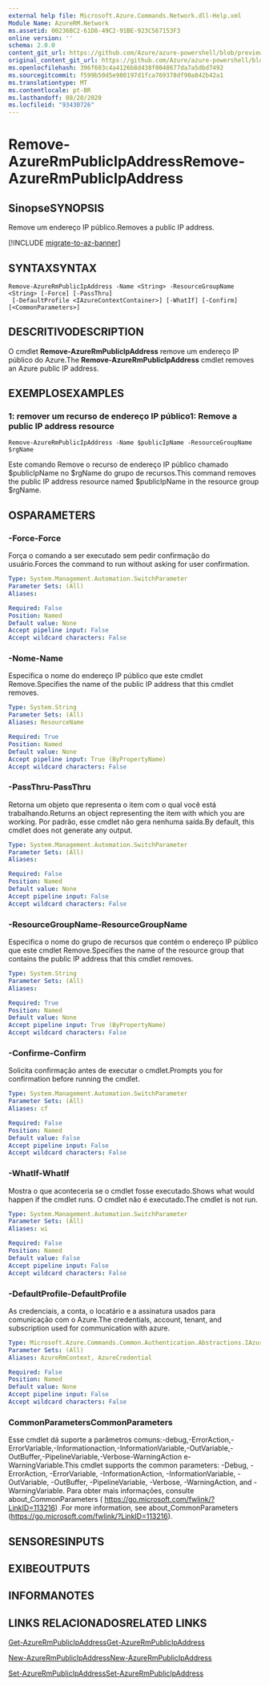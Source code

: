 ```yaml
---
external help file: Microsoft.Azure.Commands.Network.dll-Help.xml
Module Name: AzureRM.Network
ms.assetid: 00236BC2-61D8-49C2-91BE-923C567153F3
online version: ''
schema: 2.0.0
content_git_url: https://github.com/Azure/azure-powershell/blob/preview/src/ResourceManager/Network/Commands.Network/help/Remove-AzureRmPublicIpAddress.md
original_content_git_url: https://github.com/Azure/azure-powershell/blob/preview/src/ResourceManager/Network/Commands.Network/help/Remove-AzureRmPublicIpAddress.md
ms.openlocfilehash: 396f603c4a4126b8d438f0048677da7a5dbd7492
ms.sourcegitcommit: f599b50d5e980197d1fca769378df90a842b42a1
ms.translationtype: MT
ms.contentlocale: pt-BR
ms.lasthandoff: 08/20/2020
ms.locfileid: "93430726"
---
```

# <span data-ttu-id="64266-101">Remove-AzureRmPublicIpAddress</span><span class="sxs-lookup"><span data-stu-id="64266-101">Remove-AzureRmPublicIpAddress</span></span>

## <span data-ttu-id="64266-102">Sinopse</span><span class="sxs-lookup"><span data-stu-id="64266-102">SYNOPSIS</span></span>
<span data-ttu-id="64266-103">Remove um endereço IP público.</span><span class="sxs-lookup"><span data-stu-id="64266-103">Removes a public IP address.</span></span>

[!INCLUDE [migrate-to-az-banner](../../includes/migrate-to-az-banner.md)]

## <span data-ttu-id="64266-104">SYNTAX</span><span class="sxs-lookup"><span data-stu-id="64266-104">SYNTAX</span></span>

```
Remove-AzureRmPublicIpAddress -Name <String> -ResourceGroupName <String> [-Force] [-PassThru]
 [-DefaultProfile <IAzureContextContainer>] [-WhatIf] [-Confirm] [<CommonParameters>]
```

## <span data-ttu-id="64266-105">DESCRITIVO</span><span class="sxs-lookup"><span data-stu-id="64266-105">DESCRIPTION</span></span>
<span data-ttu-id="64266-106">O cmdlet **Remove-AzureRmPublicIpAddress** remove um endereço IP público do Azure.</span><span class="sxs-lookup"><span data-stu-id="64266-106">The **Remove-AzureRmPublicIpAddress** cmdlet removes an Azure public IP address.</span></span>

## <span data-ttu-id="64266-107">EXEMPLOS</span><span class="sxs-lookup"><span data-stu-id="64266-107">EXAMPLES</span></span>

### <span data-ttu-id="64266-108">1: remover um recurso de endereço IP público</span><span class="sxs-lookup"><span data-stu-id="64266-108">1: Remove a public IP address resource</span></span>
```
Remove-AzureRmPublicIpAddress -Name $publicIpName -ResourceGroupName $rgName
```

<span data-ttu-id="64266-109">Este comando Remove o recurso de endereço IP público chamado $publicIpName no $rgName do grupo de recursos.</span><span class="sxs-lookup"><span data-stu-id="64266-109">This command removes the public IP address resource named $publicIpName in the resource group $rgName.</span></span>

## <span data-ttu-id="64266-110">OS</span><span class="sxs-lookup"><span data-stu-id="64266-110">PARAMETERS</span></span>

### <span data-ttu-id="64266-111">-Force</span><span class="sxs-lookup"><span data-stu-id="64266-111">-Force</span></span>
<span data-ttu-id="64266-112">Força o comando a ser executado sem pedir confirmação do usuário.</span><span class="sxs-lookup"><span data-stu-id="64266-112">Forces the command to run without asking for user confirmation.</span></span>

```yaml
Type: System.Management.Automation.SwitchParameter
Parameter Sets: (All)
Aliases: 

Required: False
Position: Named
Default value: None
Accept pipeline input: False
Accept wildcard characters: False
```

### <span data-ttu-id="64266-113">-Nome</span><span class="sxs-lookup"><span data-stu-id="64266-113">-Name</span></span>
<span data-ttu-id="64266-114">Especifica o nome do endereço IP público que este cmdlet Remove.</span><span class="sxs-lookup"><span data-stu-id="64266-114">Specifies the name of the public IP address that this cmdlet removes.</span></span>

```yaml
Type: System.String
Parameter Sets: (All)
Aliases: ResourceName

Required: True
Position: Named
Default value: None
Accept pipeline input: True (ByPropertyName)
Accept wildcard characters: False
```

### <span data-ttu-id="64266-115">-PassThru</span><span class="sxs-lookup"><span data-stu-id="64266-115">-PassThru</span></span>
<span data-ttu-id="64266-116">Retorna um objeto que representa o item com o qual você está trabalhando.</span><span class="sxs-lookup"><span data-stu-id="64266-116">Returns an object representing the item with which you are working.</span></span>
<span data-ttu-id="64266-117">Por padrão, esse cmdlet não gera nenhuma saída.</span><span class="sxs-lookup"><span data-stu-id="64266-117">By default, this cmdlet does not generate any output.</span></span>

```yaml
Type: System.Management.Automation.SwitchParameter
Parameter Sets: (All)
Aliases: 

Required: False
Position: Named
Default value: None
Accept pipeline input: False
Accept wildcard characters: False
```

### <span data-ttu-id="64266-118">-ResourceGroupName</span><span class="sxs-lookup"><span data-stu-id="64266-118">-ResourceGroupName</span></span>
<span data-ttu-id="64266-119">Especifica o nome do grupo de recursos que contém o endereço IP público que este cmdlet Remove.</span><span class="sxs-lookup"><span data-stu-id="64266-119">Specifies the name of the resource group that contains the public IP address that this cmdlet removes.</span></span>

```yaml
Type: System.String
Parameter Sets: (All)
Aliases: 

Required: True
Position: Named
Default value: None
Accept pipeline input: True (ByPropertyName)
Accept wildcard characters: False
```

### <span data-ttu-id="64266-120">-Confirme</span><span class="sxs-lookup"><span data-stu-id="64266-120">-Confirm</span></span>
<span data-ttu-id="64266-121">Solicita confirmação antes de executar o cmdlet.</span><span class="sxs-lookup"><span data-stu-id="64266-121">Prompts you for confirmation before running the cmdlet.</span></span>

```yaml
Type: System.Management.Automation.SwitchParameter
Parameter Sets: (All)
Aliases: cf

Required: False
Position: Named
Default value: False
Accept pipeline input: False
Accept wildcard characters: False
```

### <span data-ttu-id="64266-122">-WhatIf</span><span class="sxs-lookup"><span data-stu-id="64266-122">-WhatIf</span></span>
<span data-ttu-id="64266-123">Mostra o que aconteceria se o cmdlet fosse executado.</span><span class="sxs-lookup"><span data-stu-id="64266-123">Shows what would happen if the cmdlet runs.</span></span>
<span data-ttu-id="64266-124">O cmdlet não é executado.</span><span class="sxs-lookup"><span data-stu-id="64266-124">The cmdlet is not run.</span></span>

```yaml
Type: System.Management.Automation.SwitchParameter
Parameter Sets: (All)
Aliases: wi

Required: False
Position: Named
Default value: False
Accept pipeline input: False
Accept wildcard characters: False
```

### <span data-ttu-id="64266-125">-DefaultProfile</span><span class="sxs-lookup"><span data-stu-id="64266-125">-DefaultProfile</span></span>
<span data-ttu-id="64266-126">As credenciais, a conta, o locatário e a assinatura usados para comunicação com o Azure.</span><span class="sxs-lookup"><span data-stu-id="64266-126">The credentials, account, tenant, and subscription used for communication with azure.</span></span>

```yaml
Type: Microsoft.Azure.Commands.Common.Authentication.Abstractions.IAzureContextContainer
Parameter Sets: (All)
Aliases: AzureRmContext, AzureCredential

Required: False
Position: Named
Default value: None
Accept pipeline input: False
Accept wildcard characters: False
```

### <span data-ttu-id="64266-127">CommonParameters</span><span class="sxs-lookup"><span data-stu-id="64266-127">CommonParameters</span></span>
<span data-ttu-id="64266-128">Esse cmdlet dá suporte a parâmetros comuns:-debug,-ErrorAction,-ErrorVariable,-Informationaction,-InformationVariable,-OutVariable,-OutBuffer,-PipelineVariable,-Verbose-WarningAction e-WarningVariable.</span><span class="sxs-lookup"><span data-stu-id="64266-128">This cmdlet supports the common parameters: -Debug, -ErrorAction, -ErrorVariable, -InformationAction, -InformationVariable, -OutVariable, -OutBuffer, -PipelineVariable, -Verbose, -WarningAction, and -WarningVariable.</span></span> <span data-ttu-id="64266-129">Para obter mais informações, consulte about_CommonParameters ( https://go.microsoft.com/fwlink/?LinkID=113216) .</span><span class="sxs-lookup"><span data-stu-id="64266-129">For more information, see about_CommonParameters (https://go.microsoft.com/fwlink/?LinkID=113216).</span></span>

## <span data-ttu-id="64266-130">SENSORES</span><span class="sxs-lookup"><span data-stu-id="64266-130">INPUTS</span></span>

## <span data-ttu-id="64266-131">EXIBE</span><span class="sxs-lookup"><span data-stu-id="64266-131">OUTPUTS</span></span>

## <span data-ttu-id="64266-132">INFORMA</span><span class="sxs-lookup"><span data-stu-id="64266-132">NOTES</span></span>

## <span data-ttu-id="64266-133">LINKS RELACIONADOS</span><span class="sxs-lookup"><span data-stu-id="64266-133">RELATED LINKS</span></span>

[<span data-ttu-id="64266-134">Get-AzureRmPublicIpAddress</span><span class="sxs-lookup"><span data-stu-id="64266-134">Get-AzureRmPublicIpAddress</span></span>](./Get-AzureRmPublicIpAddress.md)

[<span data-ttu-id="64266-135">New-AzureRmPublicIpAddress</span><span class="sxs-lookup"><span data-stu-id="64266-135">New-AzureRmPublicIpAddress</span></span>](./New-AzureRmPublicIpAddress.md)

[<span data-ttu-id="64266-136">Set-AzureRmPublicIpAddress</span><span class="sxs-lookup"><span data-stu-id="64266-136">Set-AzureRmPublicIpAddress</span></span>](./Set-AzureRmPublicIpAddress.md)


